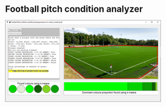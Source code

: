 <!-- Football pitch condition analyzer  -->
# Football pitch condition analyzer

![Screenshot](Interface.png)
